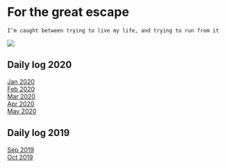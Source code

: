 # For the great escape
``I’m caught between trying to live my life, and trying to run from it``

![](https://github.com/BlackTunami/mission_excape.github.io/blob/master/image.jpg)
## Daily log 2020
[Jan 2020](https://github.com/BlackTunami/mission_escape.github.io/issues/3)  
[Feb 2020](https://github.com/BlackTunami/mission_escape.github.io/blob/master/2002.md)  
[Mar 2020](https://github.com/BlackTunami/mission_escape.github.io/blob/master/2003.md )  
[Apr 2020](https://github.com/BlackTunami/mission_escape.github.io/blob/master/2004.md )  
[May 2020](https://github.com/BlackTunami/mission_escape.github.io/blob/master/2005.md )

## Daily log 2019
[Sep 2019](https://github.com/BlackTunami/mission_escape.github.io/issues/1)  
[Oct 2019](https://github.com/BlackTunami/mission_escape.github.io/issues/2)  
